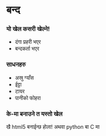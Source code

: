 # बन्द

### यो खेल कसरी खेल्ने!

* दंगा प्रहरी भएर
* बन्दकर्ता भएर

### साधनहरु

* अस्रु ग्याँस
* ईट्टा
* टायर
* पानीको फोहरा

### के-मा बनाउने त यस्तो खेल

खै html5 बनाईन्छ होला! अथवा python बा C मा
